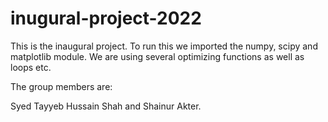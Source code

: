 # inugural-project-2022

This is the inaugural project. To run this we imported the numpy, scipy and matplotlib module. We are using several optimizing functions as well as loops etc. 

The group members are:

Syed Tayyeb Hussain Shah and Shainur Akter. 
